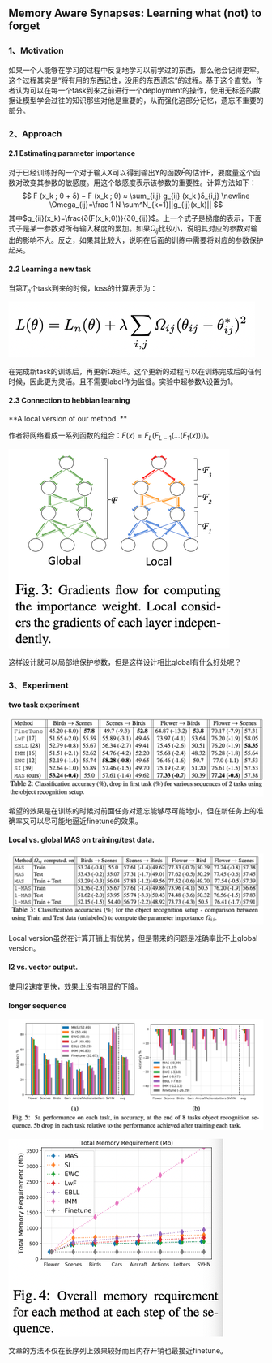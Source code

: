 ## Memory Aware Synapses: Learning what (not) to forget

### 1、Motivation

如果一个人能够在学习的过程中反复地学习以前学过的东西，那么他会记得更牢。这个过程其实是“将有用的东西记住，没用的东西遗忘”的过程。基于这个直觉，作者认为可以在每一个task到来之前进行一个deployment的操作，使用无标签的数据让模型学会过往的知识那些对他是重要的，从而强化这部分记忆，遗忘不重要的部分。

### 2、Approach

#### 2.1 Estimating parameter importance

对于已经训练好的一个对于输入X可以得到输出Y的函数$\bar F$的估计F，要度量这个函数对改变其参数的敏感度。用这个敏感度表示该参数的重要性。计算方法如下：
$$
F (x_k ; θ + δ) − F (x_k ; θ) ≈ \sum_{i,j} g_{ij} (x_k )δ_{i,j}
\newline
\Omega_{ij}=\frac 1 N \sum^N_{k=1}||g_{ij}(x_k)||
$$
其中$g_{ij}(x_k)=\frac{∂(F(x_k;θ))}{∂θ_{ij}}$。上一个式子是梯度的表示，下面式子是某一参数对所有输入梯度的累加。如果$\Omega_{ij}$比较小，说明其对应的参数对输出的影响不大。反之，如果其比较大，说明在后面的训练中需要将对应的参数保护起来。

#### 2.2 Learning a new task

当第$T_n$个task到来的时候，loss的计算表示为：

![image-20220221143409856](./img/image-20220221143409856.png)

在完成新task的训练后，再更新Ω矩阵。这个更新的过程可以在训练完成后的任何时候，因此更为灵活。且不需要label作为监督。实验中超参数$\lambda$设置为1。

#### 2.3 Connection to hebbian learning

**A local version of our method. **

作者将网络看成一系列函数的组合：$F(x)=F_L(F_{L-1}(...(F_1(x))))$。

![image-20220221144401435](./img/image-20220221144401435.png)

这样设计就可以局部地保护参数，但是这样设计相比global有什么好处呢？

### 3、Experiment

#### two task experiment

![image-20220221150636468](./img/image-20220221150636468.png)

希望的效果是在训练的时候对前面任务对遗忘能够尽可能地小，但在新任务上的准确率又可以尽可能地逼近finetune的效果。

#### Local vs. global MAS on training/test data.

![image-20220221151202326](./img/image-20220221151202326.png)

Local version虽然在计算开销上有优势，但是带来的问题是准确率比不上global version。

#### **l2 vs. vector output.**

使用l2速度更快，效果上没有明显的下降。

#### longer sequence

![image-20220221151810496](./img/image-20220221151810496.png)

![image-20220221151935720](./img/image-20220221151935720.png)

文章的方法不仅在长序列上效果较好而且内存开销也最接近finetune。